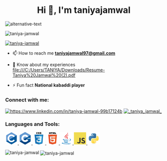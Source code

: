 <h1 align="center">Hi 👋, I'm taniyajamwal</h1>
<img src="https://cdn.dribbble.com/users/1162077/screenshots/3848914/programmer.gif" alt="alternative-text">

<p align="left"> <img src="https://komarev.com/ghpvc/?username=taniya-jamwal&label=Profile%20views&color=0e75b6&style=flat" alt="taniya-jamwal" /> </p>

<p align="left"> <a href="https://github.com/ryo-ma/github-profile-trophy"><img src="https://github-profile-trophy.vercel.app/?username=taniya-jamwal" alt="taniya-jamwal" /></a> </p>

- 📫 How to reach me **taniyajamwal97@gmail.com**

- 📄 Know about my experiences [file:///C:/Users/TANIYA/Downloads/Resume-Taniya%20Jamwal%20(2).pdf](file:///C:/Users/TANIYA/Downloads/Resume-Taniya%20Jamwal%20(2).pdf)

- ⚡ Fun fact **National kabaddi player**

<h3 align="left">Connect with me:</h3>
<p align="left">
<a href="https://linkedin.com/in/https://www.linkedin.com/in/taniya-jamwal-99b17124b" target="blank"><img align="center" src="https://raw.githubusercontent.com/rahuldkjain/github-profile-readme-generator/master/src/images/icons/Social/linked-in-alt.svg" alt="https://www.linkedin.com/in/taniya-jamwal-99b17124b" height="30" width="40" /></a>
<a href="https://instagram.com/_taniya_jamwal_" target="blank"><img align="center" src="https://raw.githubusercontent.com/rahuldkjain/github-profile-readme-generator/master/src/images/icons/Social/instagram.svg" alt="_taniya_jamwal_" height="30" width="40" /></a>
</p>

<h3 align="left">Languages and Tools:</h3>
<p align="left"> <a href="https://www.cprogramming.com/" target="_blank" rel="noreferrer"> <img src="https://raw.githubusercontent.com/devicons/devicon/master/icons/c/c-original.svg" alt="c" width="40" height="40"/> </a> <a href="https://www.w3schools.com/cpp/" target="_blank" rel="noreferrer"> <img src="https://raw.githubusercontent.com/devicons/devicon/master/icons/cplusplus/cplusplus-original.svg" alt="cplusplus" width="40" height="40"/> </a> <a href="https://www.w3schools.com/css/" target="_blank" rel="noreferrer"> <img src="https://raw.githubusercontent.com/devicons/devicon/master/icons/css3/css3-original-wordmark.svg" alt="css3" width="40" height="40"/> </a> <a href="https://www.w3.org/html/" target="_blank" rel="noreferrer"> <img src="https://raw.githubusercontent.com/devicons/devicon/master/icons/html5/html5-original-wordmark.svg" alt="html5" width="40" height="40"/> </a> <a href="https://www.java.com" target="_blank" rel="noreferrer"> <img src="https://raw.githubusercontent.com/devicons/devicon/master/icons/java/java-original.svg" alt="java" width="40" height="40"/> </a> <a href="https://developer.mozilla.org/en-US/docs/Web/JavaScript" target="_blank" rel="noreferrer"> <img src="https://raw.githubusercontent.com/devicons/devicon/master/icons/javascript/javascript-original.svg" alt="javascript" width="40" height="40"/> </a> <a href="https://www.python.org" target="_blank" rel="noreferrer"> <img src="https://raw.githubusercontent.com/devicons/devicon/master/icons/python/python-original.svg" alt="python" width="40" height="40"/> </a> </p>

<p><img align="left" src="https://github-readme-stats.vercel.app/api/top-langs?username=taniya-jamwal&show_icons=true&locale=en&layout=compact" alt="taniya-jamwal" /></p>

<p>&nbsp;<img align="center" src="https://github-readme-stats.vercel.app/api?username=taniya-jamwal&show_icons=true&locale=en" alt="taniya-jamwal" /></p>

